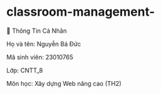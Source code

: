 # classroom-management-

👤 Thông Tin Cá Nhân

Họ và tên: Nguyễn Bá Đức

Mã sinh viên: 23010765

Lớp: CNTT_8

Môn học: Xây dựng Web nâng cao (TH2)
